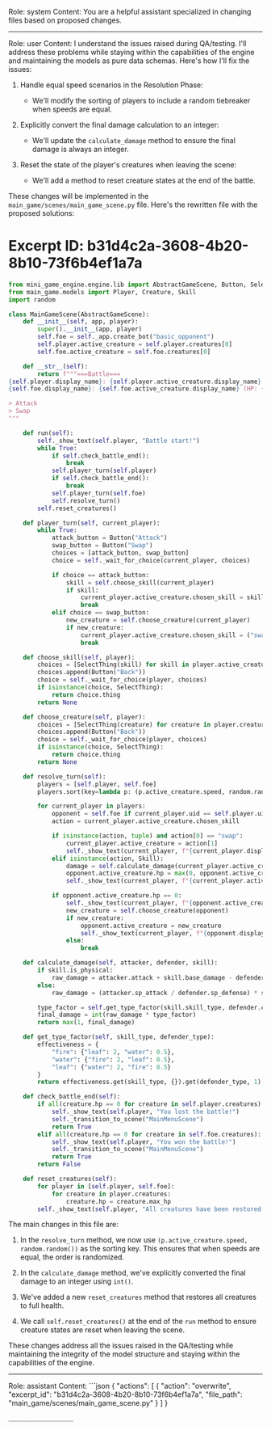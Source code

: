 Role: system
Content: You are a helpful assistant specialized in changing files based on proposed changes.
__________________
Role: user
Content: I understand the issues raised during QA/testing. I'll address these problems while staying within the capabilities of the engine and maintaining the models as pure data schemas. Here's how I'll fix the issues:

1. Handle equal speed scenarios in the Resolution Phase:
   - We'll modify the sorting of players to include a random tiebreaker when speeds are equal.

2. Explicitly convert the final damage calculation to an integer:
   - We'll update the `calculate_damage` method to ensure the final damage is always an integer.

3. Reset the state of the player's creatures when leaving the scene:
   - We'll add a method to reset creature states at the end of the battle.

These changes will be implemented in the `main_game/scenes/main_game_scene.py` file. Here's the rewritten file with the proposed solutions:

# Excerpt ID: b31d4c2a-3608-4b20-8b10-73f6b4ef1a7a
```python main_game/scenes/main_game_scene.py
from mini_game_engine.engine.lib import AbstractGameScene, Button, SelectThing
from main_game.models import Player, Creature, Skill
import random

class MainGameScene(AbstractGameScene):
    def __init__(self, app, player):
        super().__init__(app, player)
        self.foe = self._app.create_bot("basic_opponent")
        self.player.active_creature = self.player.creatures[0]
        self.foe.active_creature = self.foe.creatures[0]

    def __str__(self):
        return f"""===Battle===
{self.player.display_name}: {self.player.active_creature.display_name} (HP: {self.player.active_creature.hp}/{self.player.active_creature.max_hp})
{self.foe.display_name}: {self.foe.active_creature.display_name} (HP: {self.foe.active_creature.hp}/{self.foe.active_creature.max_hp})

> Attack
> Swap
"""

    def run(self):
        self._show_text(self.player, "Battle start!")
        while True:
            if self.check_battle_end():
                break
            self.player_turn(self.player)
            if self.check_battle_end():
                break
            self.player_turn(self.foe)
            self.resolve_turn()
        self.reset_creatures()

    def player_turn(self, current_player):
        while True:
            attack_button = Button("Attack")
            swap_button = Button("Swap")
            choices = [attack_button, swap_button]
            choice = self._wait_for_choice(current_player, choices)

            if choice == attack_button:
                skill = self.choose_skill(current_player)
                if skill:
                    current_player.active_creature.chosen_skill = skill
                    break
            elif choice == swap_button:
                new_creature = self.choose_creature(current_player)
                if new_creature:
                    current_player.active_creature.chosen_skill = ("swap", new_creature)
                    break

    def choose_skill(self, player):
        choices = [SelectThing(skill) for skill in player.active_creature.skills]
        choices.append(Button("Back"))
        choice = self._wait_for_choice(player, choices)
        if isinstance(choice, SelectThing):
            return choice.thing
        return None

    def choose_creature(self, player):
        choices = [SelectThing(creature) for creature in player.creatures if creature != player.active_creature and creature.hp > 0]
        choices.append(Button("Back"))
        choice = self._wait_for_choice(player, choices)
        if isinstance(choice, SelectThing):
            return choice.thing
        return None

    def resolve_turn(self):
        players = [self.player, self.foe]
        players.sort(key=lambda p: (p.active_creature.speed, random.random()), reverse=True)

        for current_player in players:
            opponent = self.foe if current_player.uid == self.player.uid else self.player
            action = current_player.active_creature.chosen_skill

            if isinstance(action, tuple) and action[0] == "swap":
                current_player.active_creature = action[1]
                self._show_text(current_player, f"{current_player.display_name} swapped to {current_player.active_creature.display_name}!")
            elif isinstance(action, Skill):
                damage = self.calculate_damage(current_player.active_creature, opponent.active_creature, action)
                opponent.active_creature.hp = max(0, opponent.active_creature.hp - damage)
                self._show_text(current_player, f"{current_player.active_creature.display_name} used {action.display_name} and dealt {damage} damage!")

            if opponent.active_creature.hp == 0:
                self._show_text(current_player, f"{opponent.active_creature.display_name} fainted!")
                new_creature = self.choose_creature(opponent)
                if new_creature:
                    opponent.active_creature = new_creature
                    self._show_text(current_player, f"{opponent.display_name} sent out {new_creature.display_name}!")
                else:
                    break

    def calculate_damage(self, attacker, defender, skill):
        if skill.is_physical:
            raw_damage = attacker.attack + skill.base_damage - defender.defense
        else:
            raw_damage = (attacker.sp_attack / defender.sp_defense) * skill.base_damage

        type_factor = self.get_type_factor(skill.skill_type, defender.creature_type)
        final_damage = int(raw_damage * type_factor)
        return max(1, final_damage)

    def get_type_factor(self, skill_type, defender_type):
        effectiveness = {
            "fire": {"leaf": 2, "water": 0.5},
            "water": {"fire": 2, "leaf": 0.5},
            "leaf": {"water": 2, "fire": 0.5}
        }
        return effectiveness.get(skill_type, {}).get(defender_type, 1)

    def check_battle_end(self):
        if all(creature.hp == 0 for creature in self.player.creatures):
            self._show_text(self.player, "You lost the battle!")
            self._transition_to_scene("MainMenuScene")
            return True
        elif all(creature.hp == 0 for creature in self.foe.creatures):
            self._show_text(self.player, "You won the battle!")
            self._transition_to_scene("MainMenuScene")
            return True
        return False

    def reset_creatures(self):
        for player in [self.player, self.foe]:
            for creature in player.creatures:
                creature.hp = creature.max_hp
        self._show_text(self.player, "All creatures have been restored to full health.")
```

The main changes in this file are:

1. In the `resolve_turn` method, we now use `(p.active_creature.speed, random.random())` as the sorting key. This ensures that when speeds are equal, the order is randomized.

2. In the `calculate_damage` method, we've explicitly converted the final damage to an integer using `int()`.

3. We've added a new `reset_creatures` method that restores all creatures to full health.

4. We call `self.reset_creatures()` at the end of the `run` method to ensure creature states are reset when leaving the scene.

These changes address all the issues raised in the QA/testing while maintaining the integrity of the model structure and staying within the capabilities of the engine.
__________________
Role: assistant
Content: ```json
{
  "actions": [
    {
      "action": "overwrite",
      "excerpt_id": "b31d4c2a-3608-4b20-8b10-73f6b4ef1a7a",
      "file_path": "main_game/scenes/main_game_scene.py"
    }
  ]
}
```
__________________
